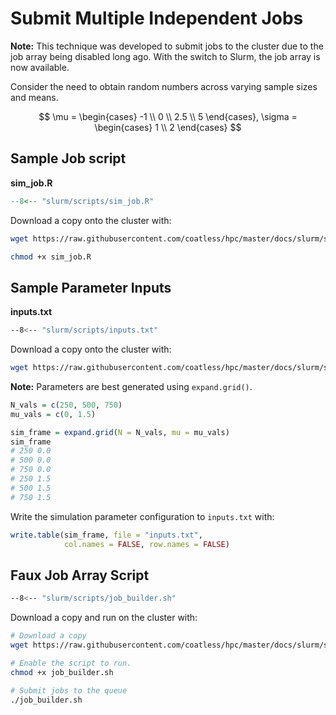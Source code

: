 # Submit Multiple Independent Jobs

**Note:** This technique was developed to submit jobs to the cluster due to 
the job array being disabled long ago. With the switch to Slurm, the job array
is now available.

Consider the need to obtain random numbers across varying sample sizes and means.

$$
\mu = \begin{cases}
-1 \\
0 \\
2.5 \\
5
\end{cases}, \sigma = \begin{cases}
1 \\
2
\end{cases}
$$

## Sample Job script

**sim_job.R**

```r
--8<-- "slurm/scripts/sim_job.R"
```

Download a copy onto the cluster with:

```bash
wget https://raw.githubusercontent.com/coatless/hpc/master/docs/slurm/scripts/sim_job.R

chmod +x sim_job.R
```

## Sample Parameter Inputs

**inputs.txt**

```bash
--8<-- "slurm/scripts/inputs.txt"
```

Download a copy onto the cluster with:

```bash
wget https://raw.githubusercontent.com/coatless/hpc/master/docs/slurm/scripts/inputs.txt
```

**Note:** Parameters are best generated using `expand.grid()`. 

```r
N_vals = c(250, 500, 750)
mu_vals = c(0, 1.5)

sim_frame = expand.grid(N = N_vals, mu = mu_vals)
sim_frame
# 250 0.0
# 500 0.0
# 750 0.0
# 250 1.5
# 500 1.5
# 750 1.5
```

Write the simulation parameter configuration to `inputs.txt` with:

```r
write.table(sim_frame, file = "inputs.txt", 
            col.names = FALSE, row.names = FALSE)
```


## Faux Job Array Script

```bash
--8<-- "slurm/scripts/job_builder.sh"
```

Download a copy and run on the cluster with:

```bash
# Download a copy
wget https://raw.githubusercontent.com/coatless/hpc/master/docs/slurm/scripts/job_builder.sh

# Enable the script to run.
chmod +x job_builder.sh

# Submit jobs to the queue
./job_builder.sh
```
